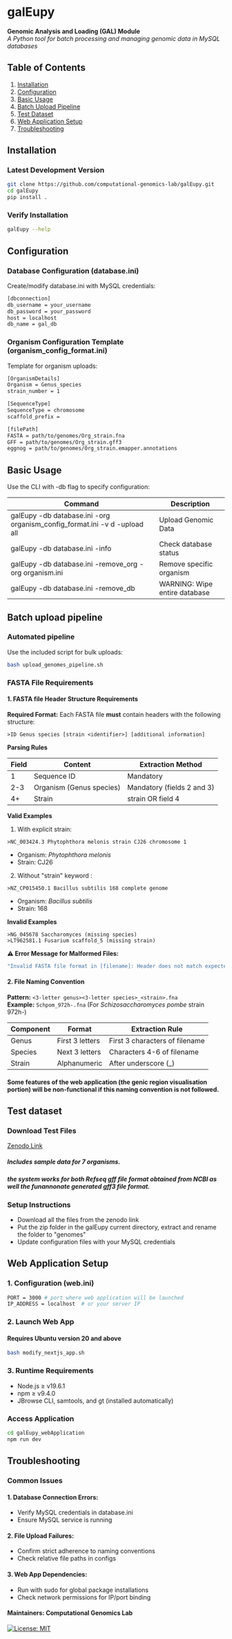 # galEupy  
**Genomic Analysis and Loading (GAL) Module**  
*A Python tool for batch processing and managing genomic data in MySQL databases*


## Table of Contents
1. [Installation](#installation)
2. [Configuration](#configuration)
3. [Basic Usage](#basic-usage)
4. [Batch Upload Pipeline](#batch-upload-pipeline)
6. [Test Dataset](#test-dataset)
7. [Web Application Setup](#web-application-setup)
8. [Troubleshooting](#troubleshooting)

## Installation <a name="installation"></a>

### Latest Development Version
```bash
git clone https://github.com/computational-genomics-lab/galEupy.git
cd galEupy
pip install .
```
### Verify Installation
```bash
galEupy --help
```
## Configuration <a name="configuration"></a>

### Database Configuration (database.ini)

Create/modify database.ini with MySQL credentials:
```bash
[dbconnection]
db_username = your_username
db_password = your_password
host = localhost
db_name = gal_db
```
### Organism Configuration Template (organism_config_format.ini)
Template for organism uploads:
```bash
[OrganismDetails]
Organism = Genus_species
strain_number = 1

[SequenceType]
SequenceType = chromosome
scaffold_prefix = 

[filePath]
FASTA = path/to/genomes/Org_strain.fna
GFF = path/to/genomes/Org_strain.gff3
eggnog = path/to/genomes/Org_strain.emapper.annotations
```

## Basic Usage <a name="basic-usage"></a>
Use the CLI with -db flag to specify configuration:

| Command | Description |
| -------- | ------- |
| galEupy -db database.ini -org organism_config_format.ini -v d -upload all |Upload Genomic Data|
|galEupy -db database.ini -info	|Check database status|
|galEupy -db database.ini -remove_org	-org organism.ini|Remove specific organism|
|galEupy -db database.ini -remove_db	|WARNING: Wipe entire database|

## Batch upload pipeline <a name="batch-upload-pipeline"></a>
### Automated pipeline
Use the included script for bulk uploads:
```bash
bash upload_genomes_pipeline.sh
```
### FASTA File Requirements
#### 1. FASTA file Header Structure Requirements
**Required Format:** Each FASTA file **must** contain headers with the following structure: 
``` fasta
>ID Genus species [strain <identifier>] [additional information]
```

**Parsing Rules**

| Field | Content | Extraction Method |
|------------|-------|----------|
| 1 |	Sequence ID	| Mandatory |
| 2-3	| Organism (Genus species)	| Mandatory (fields 2 and 3) |
| 4+	| Strain	| strain <value> OR field 4 |

 **Valid Examples**

 1. With explicit strain:
```fasta
>NC_003424.3 Phytophthora melonis strain CJ26 chromosome 1
```
   - Organism: *Phytophthora melonis*
   - Strain: CJ26

 2. Without "strain" keyword :
   ```fasta
   >NZ_CP015450.1 Bacillus subtilis 168 complete genome
   ```
   - Organism: *Bacillus subtilis*
   - Strain: 168

**Invalid Examples**
```fasta
>NG_045678 Saccharomyces (missing species)
>LT962581.1 Fusarium scaffold_5 (missing strain)
```
**⚠️ Error Message for Malformed Files:** 
```bash
"Invalid FASTA file format in [filename]: Header does not match expected formats; skipping."
```

#### 2. File Naming Convention
**Pattern:** `<3-letter genus><3-letter species>_<strain>.fna`  
**Example:** `Schpom_972h-.fna` (For *Schizosaccharomyces pombe* strain 972h-)

| Component  | Format          | Extraction Rule                |
|------------|-----------------|---------------------------------|
| Genus      | First 3 letters | First 3 characters of filename |
| Species    | Next 3 letters  | Characters 4-6 of filename     |
| Strain     | Alphanumeric    | After underscore (_)           |

#### Some features of the web application (the genic region visualisation portion) will be non-functional if this naming convention is not followed. 


## Test dataset <a name="test-dataset"></a>
### Download Test Files 
[Zenodo Link](https://doi.org/10.5281/zenodo.15461870)
##### Includes sample data for 7 organisms.
##### the system works for both Refseq gff file format obtained from NCBI as well the funannonate generated gff3 file format. 

### Setup Instructions
- Download all the files from the zenodo link
- Put the zip folder in the galEupy current directory, extract and rename the folder to "genomes"
- Update configuration files with your MySQL credentials

## Web Application Setup <a name="web-application-setup"></a>

### 1. Configuration (web.ini)
```bash
PORT = 3000 # port where web application will be launched
IP_ADDRESS = localhost  # or your server IP
```
### 2. Launch Web App
#### Requires Ubuntu version 20 and above
```bash
bash modify_nextjs_app.sh 
```
### 3. Runtime Requirements
* Node.js ≥ v19.6.1
* npm ≥ v9.4.0
* JBrowse CLI, samtools, and gt (installed automatically)

### Access Application
```bash
cd galEupy_webApplication
npm run dev
```

## Troubleshooting <a name="troubleshooting"></a>

### Common Issues

#### 1. Database Connection Errors:
* Verify MySQL credentials in database.ini
* Ensure MySQL service is running

#### 2. File Upload Failures:
* Confirm strict adherence to naming conventions
* Check relative file paths in configs

#### 3. Web App Dependencies:

* Run with sudo for global package installations
* Check network permissions for IP/port binding

#### **Maintainers:** Computational Genomics Lab
[![License: MIT](https://img.shields.io/badge/License-MIT-yellow.svg)](https://opensource.org/licenses/MIT)
 
